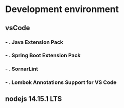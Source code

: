 # Development environment
## vsCode
### - . Java Extension Pack
### - . Spring Boot Extension Pack
### - . SornarLint
### - . Lombok Annotations Support for VS Code
## nodejs 14.15.1 LTS
